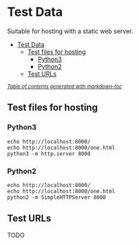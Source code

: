 # Test Data

Suitable for hosting with a static web server.

- [Test Data](#test-data)
  * [Test files for hosting](#test-files-for-hosting)
    + [Python3](#python3)
    + [Python2](#python2)
  * [Test URLs](#test-urls)

<small><i><a href='http://ecotrust-canada.github.io/markdown-toc/'>Table of contents generated with markdown-toc</a></i></small>


## Test files for hosting

### Python3

    echo http://localhost:8000/
    echo http://localhost:8000/one.html
    python3 -m http.server 8000

### Python2


    echo http://localhost:8000/
    echo http://localhost:8000/one.html
    python2 -m SimpleHTTPServer 8000

## Test URLs

TODO
